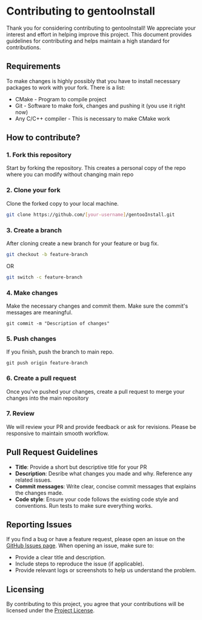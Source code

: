 # Contributing to gentooInstall

Thank you for considering contributing to gentooInstall! 
We appreciate your interest and effort in helping improve this project. 
This document provides guidelines for contributing and helps maintain a high standard for contributions.

## Requirements

To make changes is highly possibly that you have to install necessary packages to work with your fork.
There is a list:
- CMake - Program to compile project
- Git - Software to make fork, changes and pushing it (you use it right now)
- Any C/C++ compiler - This is necessary to make CMake work

## How to contribute?

### 1. Fork this repository

Start by forking the repository. This creates a personal copy of the repo where you can modify without changing main repo

### 2. Clone your fork

Clone the forked copy to your local machine.
```bash
git clone https://github.com/[your-username]/gentooInstall.git
```

### 3. Create a branch

After cloning create a new branch for your feature or bug fix.

```bash
git checkout -b feature-branch
```
OR
```bash
git switch -c feature-branch
```

### 4. Make changes

Make the necessary changes and commit them. Make sure the commit's messages are meaningful.

```
git commit -m "Description of changes"
```

### 5. Push changes

If you finish, push the branch to main repo.

```
git push origin feature-branch
```

### 6. Create a pull request

Once you've pushed your changes, create a pull request to merge your changes into the main repository

### 7. Review

We will review your PR and provide feedback or ask for revisions. Please be responsive to maintain smooth workflow.


## Pull Request Guidelines

- **Title**: Provide a short but descriptive title for your PR
- **Description**: Desribe what changes you made and why. Reference any related issues.
- **Commit messages**: Write clear, concise commit messages that explains the changes made.
- **Code style**: Ensure your code follows the existing code style and conventions. Run tests to make sure everything works.

## Reporting Issues

If you find a bug or have a feature request, please open an issue on the [GitHub Issues page](https://github.com/LisZLisowni2/gentooInstall/issues). When opening an issue, make sure to:

- Provide a clear title and description.
- Include steps to reproduce the issue (if applicable).
- Provide relevant logs or screenshots to help us understand the problem.

## Licensing

By contributing to this project, you agree that your contributions will be licensed under the [Project License](https://github.com/LisZLisowni2/gentooInstall/blob/contributing/LICENSE).
